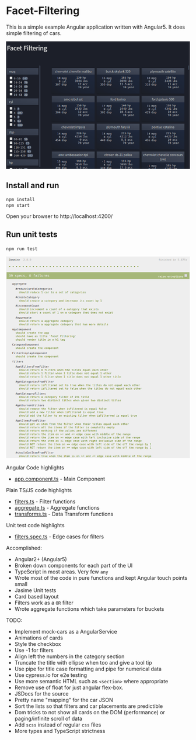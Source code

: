 # Facet-Filtering

This is a simple example Angular application written with Angular5. It does
simple filtering of cars.

![gif of project](screen-sample.gif?raw=title "Facet-Filtering")

Install and run
---

```
npm install
npm start
```
Open your browser to http://localhost:4200/

Run unit tests
---
```
npm run test
```

![gif of project](test-screen.png?raw=title "Unit-test")

Angular Code highlights
* [app.component.ts](https://github.com/FrankHassanabad/facet-filtering/blob/master/src/app/app.component.ts#L36) - Main Component

Plain TS/JS code highlights
* [filters.ts](https://github.com/FrankHassanabad/facet-filtering/blob/master/src/app/filters.ts#L19) - Filter functions 
* [aggregate.ts](https://github.com/FrankHassanabad/facet-filtering/blob/master/src/app/aggregate.ts#L17) - Aggregate functions
* [transforms.ts](https://github.com/FrankHassanabad/facet-filtering/blob/master/src/app/transforms.ts#L28) - Data Transform functions

Unit test code highlights
* [filters.spec.ts](https://github.com/FrankHassanabad/facet-filtering/blob/master/src/app/filters.spec.ts#L151) - Edge cases for filters

Accomplished:
* Angular2+ (Angular5)
* Broken down components for each part of the UI
* TypeScript in most areas. Very few `any`
* Wrote most of the code in pure functions and kept Angular touch points small
* Jasime Unit tests
* Card based layout
* Filters work as a `OR` filter
* Wrote aggregate functions which take parameters for buckets

TODO:
* Implement mock-cars as a AngularService
* Animations of cards
* Style the checkbox
* Use -1 for filters
* Align left the numbers in the category section
* Truncate the title with ellipse when too and give a tool tip
* Use pipe for title case formatting and pipe for numerical data
* Use cypress.io for e2e testing
* Use more semantic HTML such as `<section>` where appropriate
* Remove use of float for just angular flex-box.
* JSDocs for the source
* Pretty name "mapping" for the car JSON
* Sort the lists so that filters and car placements are predictible
* Dom tricks to not show all cards on the DOM (performance) or paging/infinite scroll of data
* Add `scss` instead of regular `css` files
* More types and TypeScript strictness
